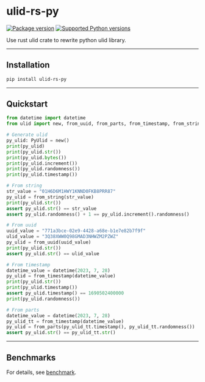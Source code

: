 # ulid-rs-py

[![Package version](https://img.shields.io/pypi/v/ulid-rs-py?color=%2334D058&label=pypi%20package)](https://pypi.org/project/ulid-rs-py/)
[![Supported Python versions](https://img.shields.io/pypi/pyversions/ulid-rs-py.svg?color=%2334D058)](https://pypi.org/project/ulid-rs-py/)

Use rust ulid crate to rewrite python ulid library.

---

## Installation

```bash
pip install ulid-rs-py
```

---

## Quickstart

```python
from datetime import datetime
from ulid import new, from_uuid, from_parts, from_timestamp, from_string, PyUlid

# Generate ulid
py_ulid: PyUlid = new()
print(py_ulid)
print(py_ulid.str())
print(py_ulid.bytes())
print(py_ulid.increment())
print(py_ulid.randomness())
print(py_ulid.timestamp())

# From string
str_value = "01H6D6M1HWY1KNND0FKB8PRR87"
py_ulid = from_string(str_value)
print(py_ulid.str())
assert py_ulid.str() == str_value
assert py_ulid.randomness() + 1 == py_ulid.increment().randomness()

# From uuid
uuid_value = "771a3bce-02e9-4428-a68e-b1e7e82b7f9f"
ulid_value = "3Q38XWW0Q98GMAD3NHWZM2PZWZ"
py_ulid = from_uuid(uuid_value)
print(py_ulid.str())
assert py_ulid.str() == ulid_value

# From timestamp
datetime_value = datetime(2023, 7, 28)
py_ulid = from_timestamp(datetime_value)
print(py_ulid.str())
print(py_ulid.timestamp())
assert py_ulid.timestamp() == 1690502400000
print(py_ulid.randomness())

# From parts
datetime_value = datetime(2023, 7, 28)
py_ulid_tt = from_timestamp(datetime_value)
py_ulid = from_parts(py_ulid_tt.timestamp(), py_ulid_tt.randomness())
assert py_ulid.str() == py_ulid_tt.str()

```

---

## Benchmarks
For details, see [benchmark](tests/benchmarks/README.md).
